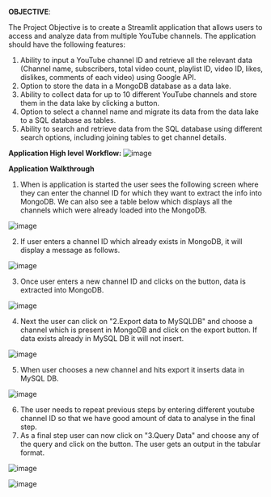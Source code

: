 **OBJECTIVE**:  

The  Project Objective is to create a Streamlit application that allows users to access and analyze data from multiple YouTube channels. The application should have the following features:

1. Ability to input a YouTube channel ID and retrieve all the relevant data (Channel name, subscribers, total video count, playlist ID, video ID, likes, dislikes, comments of each video) using Google API.  
2. Option to store the data in a MongoDB database as a data lake.  
3. Ability to collect data for up to 10 different YouTube channels and store them in the data lake by clicking a button.  
4. Option to select a channel name and migrate its data from the data lake to a SQL database as tables.  
5. Ability to search and retrieve data from the SQL database using different search options, including joining tables to get channel details.

**Application High level Workflow:**
![image](https://github.com/karthik-guruparan/YoutubeDataHarvestor/assets/77478705/98d85b36-eb0a-4e32-968e-ef44e63be329)

**Application Walkthrough**
1. When is application is started the user sees the following screen where they can enter the channel ID for which they want to extract the  info into MongoDB. We can also see a table below which displays all the channels which were already loaded into the MongoDB.
   
![image](https://github.com/karthik-guruparan/YoutubeDataHarvestor/assets/77478705/46a5d939-c96e-485a-8e5e-a5ecb804e0b3)

2. If user enters a channel ID which already exists in MongoDB, it will display a message as follows.

 ![image](https://github.com/karthik-guruparan/YoutubeDataHarvestor/assets/77478705/1900bab7-0f13-44c6-a60b-effda6ac41ce)
 
3. Once user enters a new channel ID and clicks on the button, data is extracted into MongoDB.

![image](https://github.com/karthik-guruparan/YoutubeDataHarvestor/assets/77478705/1eb247ad-d76a-45c2-adaf-40cf5b05e5df)

4. Next the user can click on "2.Export data to MySQLDB" and choose a channel which is present in MongoDB and click on the export button. If data exists already in MySQL DB it will not insert.

![image](https://github.com/karthik-guruparan/YoutubeDataHarvestor/assets/77478705/da3e4aac-5a0f-4da5-b733-67b59f057615)

5. When user chooses a new channel and hits export it inserts data in MySQL DB.

![image](https://github.com/karthik-guruparan/YoutubeDataHarvestor/assets/77478705/da78035e-b614-4bb0-8901-650a3fb3db6b)

6. The user needs to repeat previous steps by entering different youtube channel ID so that we have good amount of data to analyse in the final step.
7. As a final step user can now click on "3.Query Data" and choose any of the query and click on the button. The user gets an output in the tabular format.

![image](https://github.com/karthik-guruparan/YoutubeDataHarvestor/assets/77478705/bfe139c0-cdbb-4e61-84e1-073fc5f1c257)


![image](https://github.com/karthik-guruparan/YoutubeDataHarvestor/assets/77478705/174bc33e-b765-47dd-b64d-900d39606e7a)



